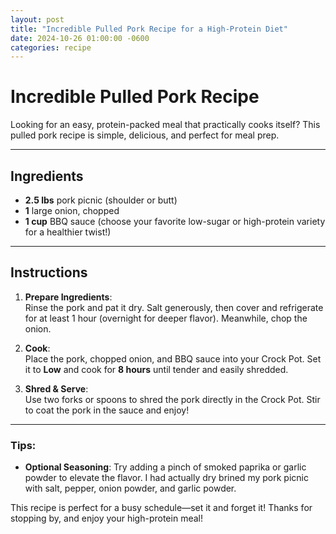 ```yaml
---
layout: post
title: "Incredible Pulled Pork Recipe for a High-Protein Diet"
date: 2024-10-26 01:00:00 -0600
categories: recipe
---
```


# Incredible Pulled Pork Recipe

Looking for an easy, protein-packed meal that practically cooks itself? This pulled pork recipe is simple, delicious, and perfect for meal prep.

---

## Ingredients
- **2.5 lbs** pork picnic (shoulder or butt)
- **1** large onion, chopped
- **1 cup** BBQ sauce (choose your favorite low-sugar or high-protein variety for a healthier twist!)

---

## Instructions

1. **Prepare Ingredients**:  
   Rinse the pork and pat it dry. Salt generously, then cover and refrigerate for at least 1 hour (overnight for deeper flavor). Meanwhile, chop the onion.

2. **Cook**:  
   Place the pork, chopped onion, and BBQ sauce into your Crock Pot. Set it to **Low** and cook for **8 hours** until tender and easily shredded.

3. **Shred & Serve**:  
   Use two forks or spoons to shred the pork directly in the Crock Pot. Stir to coat the pork in the sauce and enjoy!

---

### Tips:
- **Optional Seasoning**: Try adding a pinch of smoked paprika or garlic powder to elevate the flavor. I had actually dry brined my pork picnic with salt, pepper, onion powder, and garlic powder.
  
This recipe is perfect for a busy schedule—set it and forget it! Thanks for stopping by, and enjoy your high-protein meal!